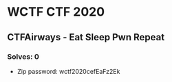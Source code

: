 # WCTF CTF 2020
## CTFAirways - Eat Sleep Pwn Repeat
### Solves: 0
- Zip password: wctf2020cefEaFz2Ek
